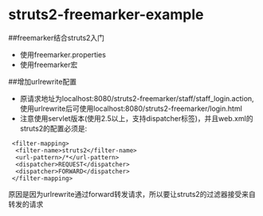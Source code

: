 # struts2-freemarker-example
##freemarker结合struts2入门
* 使用freemarker.properties
* 使用freemarker宏

##增加urlrewrite配置
* 原请求地址为localhost:8080/struts2-freemarker/staff/staff_login.action,使用urlrewrite后可使用localhost:8080/struts2-freemarker/login.html
* 注意使用servlet版本(使用2.5以上，支持dispatcher标签)，并且web.xml的struts2的配置必须是:
```
 <filter-mapping>
  <filter-name>struts2</filter-name>
  <url-pattern>/*</url-pattern>
  <dispatcher>REQUEST</dispatcher>   
  <dispatcher>FORWARD</dispatcher> 
 </filter-mapping>
```
 原因是因为urlrewrite通过forward转发请求，所以要让struts2的过滤器接受来自转发的请求

  
